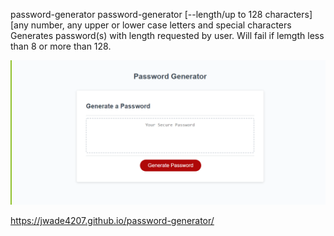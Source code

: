 password-generator 
password-generator [--length/up to 128 characters] [any number, any upper or lower case letters and special characters
Generates <n> password(s) with length requested by user<len>.
Will fail if lemgth less than 8 or more than 128.
  
  
![](images/photo1.png)

https://jwade4207.github.io/password-generator/
